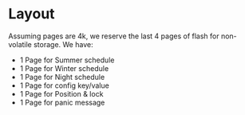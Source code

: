 # Layout

Assuming pages are 4k, we reserve the last 4 pages of flash for non-volatile storage. We have:

- 1 Page for Summer schedule
- 1 Page for Winter schedule
- 1 Page for Night schedule
- 1 Page for config key/value
- 1 Page for Position & lock
- 1 Page for panic message